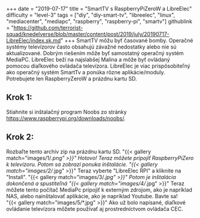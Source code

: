 +++
date = "2019-07-17"
title = "SmartTV s RaspberryPiZeroW a LibreElec"
difficulty = "level-3"
tags = ["diy", "diy-smart-tv", "libreelec", "linux", "mediacenter", "mediapc", "raspberry", "raspberry-pi", "smartv"]
githublink = "https://github.com/terrorist-squad/knedelverse/blob/master/content/post/2019/july/20190717-LibreElec/index.sk.md"
+++
SmartTV môžu byť časované bomby. Operačné systémy televízorov často obsahujú závažné nedostatky alebo nie sú aktualizované. Dobrým riešením môže byť samostatný operačný systém MediaPC. LibreElec beží na najslabšej Malina a môže byť ovládaný pomocou diaľkového ovládača televízora. LibreElec je viac prispôsobiteľný ako operačný systém SmartTv a ponúka rôzne aplikácie/moduly. Potrebujete len RaspberryZeroW a prázdnu kartu SD.
## Krok 1:
Stiahnite si inštalačný program Noobs zo stránky https://www.raspberrypi.org/downloads/noobs/.
## Krok 2:
Rozbaľte tento archív zip na prázdnu kartu SD.
"{{< gallery match="images/1/*.png" >}}"
Hotovo! Teraz môžete pripojiť RaspberryPiZero k televízoru. Potom sa zobrazí ponuka inštalácie.
"{{< gallery match="images/2/*.jpg" >}}"
Teraz vyberte "LibreElec RPI" a kliknite na "Install".
"{{< gallery match="images/3/*.jpg" >}}"
Potom je inštalácia dokončená a spustiteľná
"{{< gallery match="images/4/*.jpg" >}}"
Teraz môžete tento počítač MediaPc pripojiť k externým zdrojom, ako je napríklad NAS, alebo nainštalovať aplikácie, ako je napríklad Youtube. Bavte sa!   
"{{< gallery match="images/5/*.jpg" >}}"
Ako už bolo napísané, diaľkové ovládanie televízora môžete používať aj prostredníctvom ovládača CEC.
